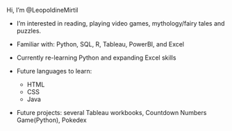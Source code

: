 Hi, I’m @LeopoldineMirtil

- I’m interested in reading, playing video games, mythology/fairy tales and puzzles.


- Familiar with: Python, SQL, R, Tableau, PowerBI, and Excel 


- Currently re-learning Python and expanding Excel skills


- Future languages to learn:
   - HTML
   - CSS
   - Java

- Future projects: several Tableau workbooks, Countdown Numbers Game(Python), Pokedex

<!---
LeopoldineMirtil/LeopoldineMirtil is a ✨ special ✨ repository because its `README.md` (this file) appears on your GitHub profile.
You can click the Preview link to take a look at your changes.
--->
